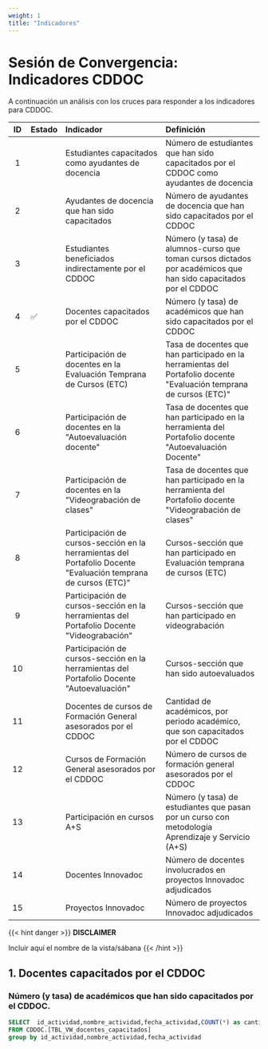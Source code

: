 ```yaml
---
weight: 1
title: "Indicadores"
---
```


# Sesión de Convergencia: Indicadores CDDOC

A continuación un análisis con los cruces para responder a los indicadores para CDDOC.

| ID | Estado | Indicador | Definición |
| :--: | :-- | :-- | :-- |
| 1 | | Estudiantes capacitados como ayudantes de docencia | Número de estudiantes que han sido capacitados por el CDDOC como ayudantes de docencia |
| 2 | | Ayudantes de docencia que han sido capacitados | Número de ayudantes de docencia que han sido capacitados por el CDDOC |
| 3 | | Estudiantes beneficiados indirectamente por el CDDOC | Número (y tasa) de alumnos-curso que toman cursos dictados por académicos que han sido capacitados por el CDDOC |
| 4 | :white_check_mark: | Docentes capacitados por el CDDOC | Número (y tasa) de académicos que han sido capacitados por el CDDOC |
| 5 | | Participación de docentes en la Evaluación Temprana de Cursos (ETC) | Tasa de docentes que han participado en la herramientas del Portafolio docente "Evaluación temprana de cursos (ETC)" |
| 6 | | Participación de docentes en la "Autoevaluación docente" | Tasa de docentes que han participado en la herramienta del Portafolio docente "Autoevaluación Docente" |
| 7 | | Participación de docentes en la "Videograbación de clases" | Tasa de docentes que han participado en la herramienta del Portafolio docente "Videograbación de clases" |
| 8 | | Participación de cursos-sección en la herramientas del Portafolio Docente "Evaluación temprana de cursos (ETC)" |	Cursos-sección que han participado en Evaluación temprana de cursos (ETC) |
| 9 | | Participación de cursos-sección en la herramientas del Portafolio Docente "Videograbación" | Cursos-sección que han participado en videograbación |
| 10 | | Participación de cursos-sección en la herramientas del Portafolio Docente "Autoevaluación"	| Cursos-sección que han sido autoevaluados |	
| 11 | | Docentes de cursos de Formación General asesorados por el CDDOC |	Cantidad de académicos, por periodo académico, que son capacitados por el CDDOC |
| 12 | | Cursos de Formación General asesorados por el CDDOC | Número de cursos de formación general asesorados por el CDDOC |
| 13 | | Participación en cursos A+S | Número (y tasa) de estudiantes que pasan por un curso con metodología Aprendizaje y Servicio (A+S) |
| 14 | | Docentes Innovadoc |	Número de docentes involucrados en proyectos Innovadoc adjudicados |
| 15 | | Proyectos Innovadoc | 	Número de proyectos Innovadoc adjudicados |


{{< hint danger >}}
**DISCLAIMER**  

Incluir aquí el nombre de la vista/sábana
{{< /hint >}}



## **1. Docentes capacitados por el CDDOC**

### **Número (y tasa) de académicos que han sido capacitados por el CDDOC.**

```sql
SELECT  id_actividad,nombre_actividad,fecha_actividad,COUNT(*) as cantidad_academicos_asisten
FROM CDDOC.[TBL_VW_docentes_capacitados]
group by id_actividad,nombre_actividad,fecha_actividad
```
